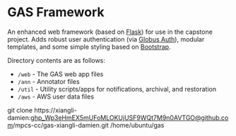 # GAS Framework
An enhanced web framework (based on [Flask](https://flask.palletsprojects.com/)) for use in the capstone project. Adds robust user authentication (via [Globus Auth](https://docs.globus.org/api/auth)), modular templates, and some simple styling based on [Bootstrap](https://getbootstrap.com/docs/3.3/).

Directory contents are as follows:
* `/web` - The GAS web app files
* `/ann` - Annotator files
* `/util` - Utility scripts/apps for notifications, archival, and restoration
* `/aws` - AWS user data files

git clone https://xiangli-damien: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@github.com/mpcs-cc/gas-xiangli-damien.git /home/ubuntu/gas